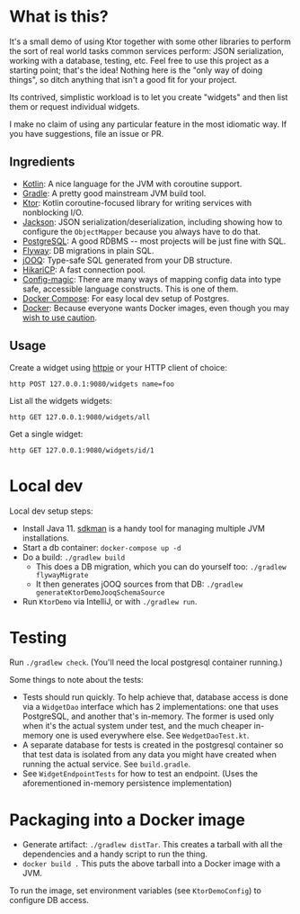 # What is this?

It's a small demo of using Ktor together with some other libraries to perform the sort of real world tasks common services perform: JSON serialization, working with a database, testing, etc. Feel free to use this project as a starting point; that's the idea! Nothing here is the "only way of doing things", so ditch anything that isn't a good fit for your project.

Its contrived, simplistic workload is to let you create "widgets" and then list them or request individual widgets.

I make no claim of using any particular feature in the most idiomatic way. If you have suggestions, file an issue or PR.

## Ingredients

- [Kotlin](https://kotlinlang.org/): A nice language for the JVM with coroutine support.
- [Gradle](https://gradle.org/): A pretty good mainstream JVM build tool.
- [Ktor](https://ktor.io/): Kotlin coroutine-focused library for writing services with nonblocking I/O.
- [Jackson](https://github.com/FasterXML/jackson): JSON serialization/deserialization, including showing how to configure the `ObjectMapper` because you always have to do that.
- [PostgreSQL](https://www.postgresql.org/): A good RDBMS -- most projects will be just fine with SQL.
- [Flyway](https://flywaydb.org/): DB migrations in plain SQL.
- [jOOQ](https://www.jooq.org/): Type-safe SQL generated from your DB structure.
- [HikariCP](https://github.com/brettwooldridge/HikariCP): A fast connection pool.
- [Config-magic](https://github.com/brianm/config-magic/): There are many ways of mapping config data into type safe, accessible language constructs. This is one of them.
- [Docker Compose](https://docs.docker.com/compose/): For easy local dev setup of Postgres.
- [Docker](https://docs.docker.com/reference/): Because everyone wants Docker images, even though you may [wish to use caution](https://thehftguy.com/2016/11/01/docker-in-production-an-history-of-failure/).

## Usage 

Create a widget using [httpie](https://httpie.org/) or your HTTP client of choice:

```
http POST 127.0.0.1:9080/widgets name=foo
```

List all the widgets widgets:

```
http GET 127.0.0.1:9080/widgets/all
```

Get a single widget:

```
http GET 127.0.0.1:9080/widgets/id/1
```

# Local dev 

Local dev setup steps:

- Install Java 11. [sdkman](http://sdkman.io/) is a handy tool for managing multiple JVM installations.
- Start a db container: `docker-compose up -d`
- Do a build: `./gradlew build`
    - This does a DB migration, which you can do yourself too: `./gradlew flywayMigrate`
    - It then generates jOOQ sources from that DB: `./gradlew generateKtorDemoJooqSchemaSource`
- Run `KtorDemo` via IntelliJ, or with `./gradlew run`.

# Testing

Run `./gradlew check`. (You'll need the local postgresql container running.)

Some things to note about the tests:

- Tests should run quickly. To help achieve that, database access is done via a `WidgetDao` interface which has 2 implementations: one that uses PostgreSQL, and another that's in-memory. The former is used only when it's the actual system under test, and the much cheaper in-memory one is used everywhere else. See `WedgetDaoTest.kt`.
- A separate database for tests is created in the postgresql container so that test data is isolated from any data you might have created when running the actual service. See `build.gradle`.
- See `WidgetEndpointTests` for how to test an endpoint. (Uses the aforementioned in-memory persistence implementation)

# Packaging into a Docker image

- Generate artifact: `./gradlew distTar`. This creates a tarball with all the dependencies and a handy script to run the thing.
- `docker build .` This puts the above tarball into a Docker image with a JVM.

To run the image, set environment variables (see `KtorDemoConfig`) to configure DB access.
